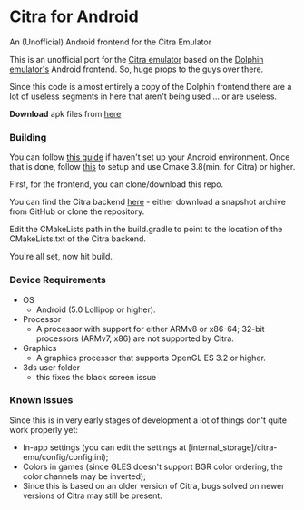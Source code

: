 # Citra for Android
An (Unofficial) Android frontend for the Citra Emulator

This is an unofficial port for the [Citra emulator](https://github.com/citra-emu) based on the [Dolphin emulator's](https://github.com/dolphin-emu) Android frontend.
So, huge props to the guys over there.

Since this code is almost entirely a copy of the Dolphin frontend,there are a lot of useless segments in here that aren't being used ... or are useless.

**Download** apk files from [here](https://github.com/SachinVin/citra_android/releases)

### Building
You can follow [this guide](https://github.com/dolphin-emu/dolphin/blob/master/AndroidSetup.md) if haven't set up your Android environment.
Once that is done, follow [this](https://developer.android.com/studio/projects/add-native-code#vanilla_cmake) to setup and use Cmake 3.8(min. for Citra) or higher.

First, for the frontend, you can clone/download this repo.

You can find the Citra backend [here](https://github.com/SachinVin/citra) - either download a snapshot archive from GitHub or clone the repository.

Edit the CMakeLists path in the build.gradle to point to the location of the CMakeLists.txt of the Citra backend.

You're all set, now hit build.

### Device Requirements
* OS
  * Android (5.0 Lollipop or higher).
* Processor
  * A processor with support for either ARMv8 or x86-64; 32-bit processors (ARMv7, x86) are not supported by Citra.
* Graphics
  * A graphics processor that supports OpenGL ES 3.2 or higher.
* 3ds user folder
  * this fixes the black screen issue
  
    
### Known Issues
Since this is in very early stages of development a lot of things don't quite work properly yet:
* In-app settings (you can edit the settings at [internal_storage]/citra-emu/config/config.ini);
* Colors in games (since GLES doesn't support BGR color ordering, the color channels may be inverted);
* Since this is based on an older version of Citra, bugs solved on newer versions of Citra may still be present.

